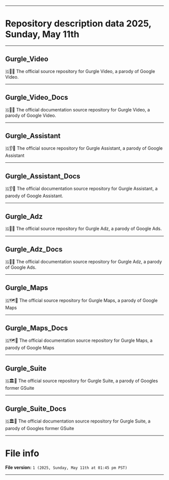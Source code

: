 
***

# Repository description data 2025, Sunday, May 11th

---

## Gurgle_Video

🇬🎥️💾️ The official source repository for Gurgle Video, a parody of Google Video.

---

## Gurgle_Video_Docs

🇬🎥️📖️ The official documentation source repository for Gurgle Video, a parody of Google Video.

---

## Gurgle_Assistant

🇬👂️💾️ The official source repository for Gurgle Assistant, a parody of Google Assistant

---

## Gurgle_Assistant_Docs

🇬👂️📖️ The official documentation source repository for Gurgle Assistant, a parody of Google Assistant.

---

## Gurgle_Adz

🇬📛️💾️ The official source repository for Gurgle Adz, a parody of Google Ads.

---

## Gurgle_Adz_Docs

🇬📛️📖️ The official documentation source repository for Gurgle Adz, a parody of Google Ads.

---

## Gurgle_Maps

🇬🗺️💾️ The official source repository for Gurgle Maps, a parody of Google Maps

---

## Gurgle_Maps_Docs

🇬🗺️📖️ The official documentation source repository for Gurgle Maps, a parody of Google Maps

---

## Gurgle_Suite

🇬🏛️💾️ The official source repository for Gurgle Suite, a parody of Googles former GSuite

---

## Gurgle_Suite_Docs

🇬🏛️📖️ The official documentation source repository for Gurgle Suite, a parody of Googles former GSuite

***

# File info

**File version:** `1 (2025, Sunday, May 11th at 01:45 pm PST)`

***

